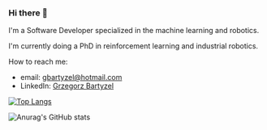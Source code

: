 ### Hi there 👋

I'm a Software Developer specialized in the machine learning and robotics.

I'm currently doing a PhD in reinforcement learning and industrial robotics.

How to reach me:
* email: <gbartyzel@hotmail.com>
* LinkedIn: [Grzegorz Bartyzel](https://www.linkedin.com/in/gbartyzel/)


[![Top Langs](https://github-readme-stats.vercel.app/api/top-langs/?username=gbartyzel&show_icons=true&theme=radical)](https://github.com/anuraghazra/github-readme-stats)


![Anurag's GitHub stats](https://github-readme-stats.vercel.app/api?username=gbartyzel&count_private=true&show_icons=true&theme=radical)

<!--
**gbartyzel/gbartyzel** is a ✨ _special_ ✨ repository because its `README.md` (this file) appears on your GitHub profile.

Here are some ideas to get you started:

- 🔭 I’m currently working on ...
- 🌱 I’m currently learning ...
- 👯 I’m looking to collaborate on ...
- 🤔 I’m looking for help with ...
- 💬 Ask me about ...
- 📫 How to reach me: ...
- 😄 Pronouns: ...
- ⚡ Fun fact: ...
-->
